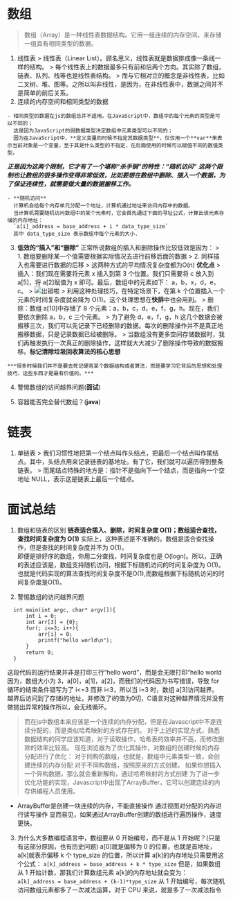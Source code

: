## 
 
# 数组
  > 数组（Array）是一种线性表数据结构。它用一组连续的内存空间，来存储一组具有相同类型的数据。
  1. 线性表
    > 线性表（Linear List）。顾名思义，线性表就是数据排成像一条线一样的结构。
    > 每个线性表上的数据最多只有前和后两个方向。其实除了数组，链表、队列、栈等也是线性表结构。
    > 而与它相对立的概念是非线性表，比如二叉树、堆、图等。之所以叫非线性，是因为，在非线性表中，数据之间并不是简单的前后关系。
  2. 连续的内存空间和相同类型的数据
  
    - 相同类型的数据在js的数组总并不适用。在JavaScript中，数组中的每个元素的类型是可以不同的；  
      这是因为JavaScript的弱数据类型决定数组中元素类型可以不同的；  
      因为在JavaScript中，**定义变量的时候不指定其数据类型**，仅仅用一个**var**来表示当前对象是一个变量，至于其是什么类型的不指定，在后面使用的时候可以赋值不同的数值类型。
  
  ***正是因为这两个限制，它才有了一个堪称“杀手锏”的特性：“随机访问”***
  ***这两个限制也让数组的很多操作变得非常低效，比如要想在数组中删除、插入一个数据，为了保证连续性，就需要做大量的数据搬移工作。***

    - **随机访问**
      计算机会给每个内存单元分配一个地址，计算机通过地址来访问内存中的数据。  
      当计算机需要随机访问数组中的某个元素时，它会首先通过下面的寻址公式，计算出该元素存储的内存地址：  
      `a[i]_address = base_address + i * data_type_size`  
      其中 data_type_size 表示数组中每个元素的大小.

  3. **低效的“插入”和“删除”**
    正常所说数组的插入和删除操作比较低效是因为：
    > 1. 数组要删除某一个值需要根据实际情况去进行前移后面的数据
    > 2. 同样插入也需要进行数据的后移
    > 这两种方式的平均情况复杂度都为O(n)
    **优化点**
    > 插入：我们现在需要将元素 x 插入到第 3 个位置。我们只需要将 c 放入到 a[5]，将 a[2]赋值为 x 即可。最后，数组中的元素如下： a，b，x，d，e，c。
    > ![出错啦](https://static001.geekbang.org/resource/image/3f/dc/3f70b4ad9069ec568a2caaddc231b7dc.jpg)
    > 利用这种处理技巧，在特定场景下，在第 k 个位置插入一个元素的时间复杂度就会降为 O(1)。这个处理思想在**快排**中也会用到。
    > 删除：数组 a[10]中存储了 8 个元素：a，b，c，d，e，f，g，h。现在，我们要依次删除 a，b，c 三个元素。
    > 为了避免 d，e，f，g，h 这几个数据会被搬移三次，我们可以先记录下已经删除的数据。每次的删除操作并不是真正地搬移数据，只是记录数据已经被删除。
    > 当数组没有更多空间存储数据时，我们再触发执行一次真正的删除操作，这样就大大减少了删除操作导致的数据搬移。**标记清除垃圾回收算法的核心思想**

    ***很多时候我们并不是要去死记硬背某个数据结构或者算法，而是要学习它背后的思想和处理技巧，这些东西才是最有价值的。***

  4. 警惕数组的访问越界问题(**面试**)

  5. 容器能否完全替代数组？(**java**)

# 链表
  1. 单链表
    > 我们习惯性地把第一个结点叫作头结点，把最后一个结点叫作尾结点。其中，头结点用来记录链表的基地址。有了它，我们就可以遍历得到整条链表。
    > 而尾结点特殊的地方是：指针不是指向下一个结点，而是指向一个空地址 NULL，表示这是链表上最后一个结点。

# 面试总结
  1. 数组和链表的区别
    **链表适合插入、删除，时间复杂度 O(1)；数组适合查找，查找时间复杂度为 O(1)**
    实际上，这种表述是不准确的。数组是适合查找操作，但是查找的时间复杂度并不为 O(1)。  
    即便是排好序的数组，你用二分查找，时间复杂度也是 O(logn)。所以，正确的表述应该是，数组支持随机访问，根据下标随机访问的时间复杂度为 O(1)。  
    也就是代码实现的算法查找时间复杂度不是O(1),而数组根据下标随机访问的时间复杂度是O(1)。

  2. 警惕数组的访问越界问题
  ```    
    int main(int argc, char* argv[]){
        int i = 0;
        int arr[3] = {0};
        for(; i<=3; i++){
            arr[i] = 0;
            printf("hello world\n");
        }
        return 0;
    }
  ```
  这段代码的运行结果并非是打印三行“hello word”，而是会无限打印“hello world  
  因为，数组大小为 3，a[0]，a[1]，a[2]，而我们的代码因为书写错误，导致 for 循环的结束条件错写为了 i<=3 而非 i<3，所以当 i=3 时，数组 a[3]访问越界。  
  越界后访问到了存储i的地址，并修改了i的值为0切，C语言对这种越界情况并没有做抛出异常的操作所以，会无线循环。  

  > 而在js中数组本来应该是一个连续的内存分配，但是在Javascript中不是连续分配的，而是类似哈希映射的方式存在的。
  > 对于上述的实现方式，熟悉数据结构的同学应该知道，对于读取操作，哈希表的效率并不高，而修改删除的效率比较高。
  > 现在浏览器为了优化其操作，对数组的创建时候的内存分配进行了优化：
  > 对于同构的数组，也就是，数组中元素类型一致，会创建连续的内存分配
  > 对于不同构数组，按照原来的方式创建。
  > 如果你想插入一个异构数据，那么就会重新解构，通过哈希映射的方式创建
  > 为了进一步优化功能的实现，Javascript中出现了ArrayBuffer，它可以创建连续的内存供编程人员使用。

  - ArrayBuffer是创建一块连续的内存，不能直接操作
    通过视图对分配的内存进行读写操作
    显而易见，如果通过ArrayBuffer创建的数组进行遍历操作，速度更快。
  
  3. 为什么大多数编程语言中，数组要从 0 开始编号，而不是从 1 开始呢？(只是有这部分原因，也有历史问题)
    a[0]就是偏移为 0 的位置，也就是首地址，a[k]就表示偏移 k 个 type_size 的位置，所以计算 a[k]的内存地址只需要用这个公式：
    `a[k]_address = base_address + k * type_size`
    但是，如果数组从 1 开始计数，那我们计算数组元素 a[k]的内存地址就会变为：
    `a[k]_address = base_address + (k-1)*type_size`
    从 1 开始编号，每次随机访问数组元素都多了一次减法运算，对于 CPU 来说，就是多了一次减法指令
